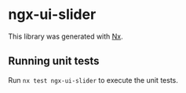 # ngx-ui-slider

This library was generated with [Nx](https://nx.dev).

## Running unit tests

Run `nx test ngx-ui-slider` to execute the unit tests.
